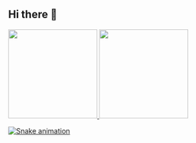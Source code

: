 ## Hi there 👋

<!--
**PaodeFeijao/PaodeFeijao** is a ✨ _special_ ✨ repository because its `README.md` (this file) appears on your GitHub profile.

Here are some ideas to get you started:

- 🔭 I’m currently working on ...
- 🌱 I’m currently learning ...
- 👯 I’m looking to collaborate on ...
- 🤔 I’m looking for help with ...
- 💬 Ask me about ...
- 📫 How to reach me: ...
- 😄 Pronouns: ...
- ⚡ Fun fact: ...
-->

<div>
<a href="https://github.com/PaodeFeijao">
<img loading="lazy" height="180em" src="https://github-readme-stats.vercel.app/api/top-langs/?username=PaodeFeijao&layout=compact&langs_count=7&theme=dracula"/>
<img loading="lazy" height="180em" src="https://github-readme-stats.vercel.app/api?username=PaodeFeijao&show_icons=true&theme=dracula&include_all_commits=true&count_private=true"/>
</div>

![Snake animation](https://github.com/PaodeFeijao/PaodeFeijao/blob/output/github-contribution-grid-snake.svg)
